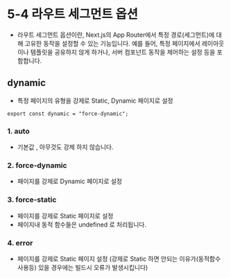 # 5-4 라우트 세그먼트 옵션

- 라우트 세그먼트 옵션이란, Next.js의 App Router에서 특정 경로(세그먼트)에 대해 고유한 동작을 설정할 수 있는 기능입니다. 예를 들어, 특정 페이지에서 레이아웃이나 템플릿을 공유하지 않게 하거나, 서버 컴포넌트 동작을 제어하는 설정 등을 포함합니다.

## dynamic

- 특정 페이지의 유형을 강제로 Static, Dynamic 페이지로 설정

```tsx
export const dynamic = "force-dynamic";
```

### 1. auto

- 기본값 , 아무것도 강제 하지 않습니다.

### 2. force-dynamic

- 페이지를 강제로 Dynamic 페이지로 설정

### 3. force-static

- 페이지를 강제로 Static 페이지로 설정
- 페이지내 동적 함수들은 undefined 로 처리됩니다.

### 4. error

- 페이지를 강제로 Static 페이지 설정 (강제로 Static 하면 안되는 이유가(동적함수 사용등) 있을 경우에는 빌드시 오류가 발생시킵니다)
